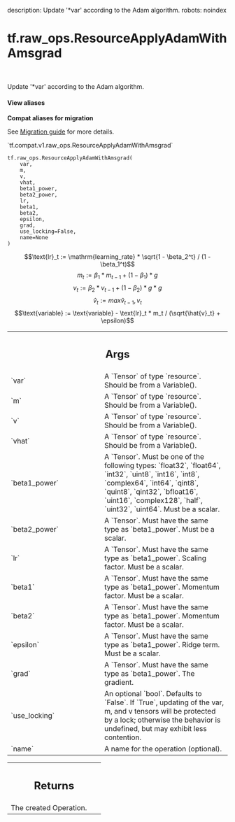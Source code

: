description: Update '*var' according to the Adam algorithm.
robots: noindex

# tf.raw_ops.ResourceApplyAdamWithAmsgrad

<!-- Insert buttons and diff -->

<table class="tfo-notebook-buttons tfo-api nocontent" align="left">

</table>



Update '*var' according to the Adam algorithm.

<section class="expandable">
  <h4 class="showalways">View aliases</h4>
  <p>
<b>Compat aliases for migration</b>
<p>See
<a href="https://www.tensorflow.org/guide/migrate">Migration guide</a> for
more details.</p>
<p>`tf.compat.v1.raw_ops.ResourceApplyAdamWithAmsgrad`</p>
</p>
</section>

<pre class="devsite-click-to-copy prettyprint lang-py tfo-signature-link">
<code>tf.raw_ops.ResourceApplyAdamWithAmsgrad(
    var,
    m,
    v,
    vhat,
    beta1_power,
    beta2_power,
    lr,
    beta1,
    beta2,
    epsilon,
    grad,
    use_locking=False,
    name=None
)
</code></pre>



<!-- Placeholder for "Used in" -->

$$\text{lr}_t := \mathrm{learning_rate} * \sqrt{1 - \beta_2^t} / (1 - \beta_1^t)$$
$$m_t := \beta_1 * m_{t-1} + (1 - \beta_1) * g$$
$$v_t := \beta_2 * v_{t-1} + (1 - \beta_2) * g * g$$
$$\hat{v}_t := max{\hat{v}_{t-1}, v_t}$$
$$\text{variable} := \text{variable} - \text{lr}_t * m_t / (\sqrt{\hat{v}_t} + \epsilon)$$

<!-- Tabular view -->
 <table class="responsive fixed orange">
<colgroup><col width="214px"><col></colgroup>
<tr><th colspan="2"><h2 class="add-link">Args</h2></th></tr>

<tr>
<td>
`var`
</td>
<td>
A `Tensor` of type `resource`. Should be from a Variable().
</td>
</tr><tr>
<td>
`m`
</td>
<td>
A `Tensor` of type `resource`. Should be from a Variable().
</td>
</tr><tr>
<td>
`v`
</td>
<td>
A `Tensor` of type `resource`. Should be from a Variable().
</td>
</tr><tr>
<td>
`vhat`
</td>
<td>
A `Tensor` of type `resource`. Should be from a Variable().
</td>
</tr><tr>
<td>
`beta1_power`
</td>
<td>
A `Tensor`. Must be one of the following types: `float32`, `float64`, `int32`, `uint8`, `int16`, `int8`, `complex64`, `int64`, `qint8`, `quint8`, `qint32`, `bfloat16`, `uint16`, `complex128`, `half`, `uint32`, `uint64`.
Must be a scalar.
</td>
</tr><tr>
<td>
`beta2_power`
</td>
<td>
A `Tensor`. Must have the same type as `beta1_power`.
Must be a scalar.
</td>
</tr><tr>
<td>
`lr`
</td>
<td>
A `Tensor`. Must have the same type as `beta1_power`.
Scaling factor. Must be a scalar.
</td>
</tr><tr>
<td>
`beta1`
</td>
<td>
A `Tensor`. Must have the same type as `beta1_power`.
Momentum factor. Must be a scalar.
</td>
</tr><tr>
<td>
`beta2`
</td>
<td>
A `Tensor`. Must have the same type as `beta1_power`.
Momentum factor. Must be a scalar.
</td>
</tr><tr>
<td>
`epsilon`
</td>
<td>
A `Tensor`. Must have the same type as `beta1_power`.
Ridge term. Must be a scalar.
</td>
</tr><tr>
<td>
`grad`
</td>
<td>
A `Tensor`. Must have the same type as `beta1_power`. The gradient.
</td>
</tr><tr>
<td>
`use_locking`
</td>
<td>
An optional `bool`. Defaults to `False`.
If `True`, updating of the var, m, and v tensors will be protected
by a lock; otherwise the behavior is undefined, but may exhibit less
contention.
</td>
</tr><tr>
<td>
`name`
</td>
<td>
A name for the operation (optional).
</td>
</tr>
</table>



<!-- Tabular view -->
 <table class="responsive fixed orange">
<colgroup><col width="214px"><col></colgroup>
<tr><th colspan="2"><h2 class="add-link">Returns</h2></th></tr>
<tr class="alt">
<td colspan="2">
The created Operation.
</td>
</tr>

</table>

